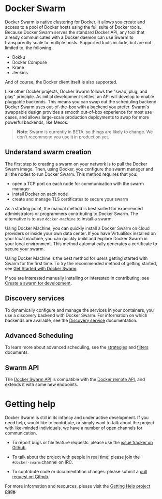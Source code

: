 <!--[metadata]>
+++
title = "Docker Swarm"
description = "Swarm: a Docker-native clustering system"
keywords = ["docker, swarm,  clustering"]
[menu.main]
parent="smn_workw_swarm"
+++
<![end-metadata]-->

# Docker Swarm

Docker Swarm is native clustering for Docker. It allows you create and access to
a pool of Docker hosts using the full suite of Docker tools. Because Docker
Swarm serves the standard Docker API, any tool that already communicates with a
Docker daemon can use Swarm to transparently scale to multiple hosts. Supported
tools include, but are not limited to, the following:

- Dokku
- Docker Compose
- Krane
- Jenkins

And of course, the Docker client itself is also supported.

Like other Docker projects, Docker Swarm follows the "swap, plug, and play"
principle. As initial development settles, an API will develop to enable
pluggable backends.  This means you can swap out the scheduling backend
Docker Swarm uses out-of-the-box with a backend you prefer. Swarm's swappable design provides a smooth out-of-box experience for most use cases, and allows large-scale production deployments to swap for more powerful backends, like Mesos.

> **Note**: Swarm is currently in BETA, so things are likely to change. We
> don't recommend you use it in production yet.

## Understand swarm creation

The first step to creating a swarm on your network is to pull the Docker Swarm image. Then, using Docker, you configure the swarm manager and all the nodes to run Docker Swarm. This method requires that you:

* open a TCP port on each node for communication with the swarm manager
* install Docker on each node
* create and manage TLS certificates to secure your swarm

As a starting point, the manual method is best suited for experienced administrators or programmers contributing to Docker Swarm. The alternative is to use `docker-machine` to install a swarm.

Using Docker Machine, you can quickly install a Docker Swarm on cloud providers or inside your own data center. If you have VirtualBox installed on your local machine, you can quickly build and explore Docker Swarm in your local environment. This method automatically generates a certificate to secure your swarm.

Using Docker Machine is the best method for users getting started with Swarm for the first time. To try the recommended method of getting started, see [Get Started with Docker Swarm](install-w-machine.md).

If you are interested manually installing or interested in contributing, see [Create a swarm for development](install-manual.md).

## Discovery services

To dynamically configure and manage the services in your containers, you use a discovery backend with Docker Swarm. For information on which backends are available, see the [Discovery service](discovery.md) documentation.

## Advanced Scheduling

To learn more about advanced scheduling, see the
[strategies](/scheduler/strategy) and [filters](/scheduler/filter.md)
documents.

## Swarm API

The [Docker Swarm API](/api/swarm-api.md) is compatible with
the [Docker remote
API](http://docs.docker.com/reference/api/docker_remote_api/), and extends it
with some new endpoints.

# Getting help

Docker Swarm is still in its infancy and under active development. If you need
help, would like to contribute, or simply want to talk about the project with
like-minded individuals, we have a number of open channels for communication.

* To report bugs or file feature requests: please use the [issue tracker on Github](https://github.com/docker/swarm/issues).

* To talk about the project with people in real time: please join the `#docker-swarm` channel on IRC.

* To contribute code or documentation changes: please submit a [pull request on Github](https://github.com/docker/swarm/pulls).

For more information and resources, please visit the [Getting Help project page](https://docs.docker.com/project/get-help/).
